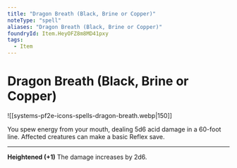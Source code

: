 ```yaml
---
title: "Dragon Breath (Black, Brine or Copper)"
noteType: "spell"
aliases: "Dragon Breath (Black, Brine or Copper)"
foundryId: Item.HeyOFZ8m8MD41pxy
tags:
  - Item
---
```


# Dragon Breath (Black, Brine or Copper)
![[systems-pf2e-icons-spells-dragon-breath.webp|150]]

You spew energy from your mouth, dealing 5d6 acid damage in a 60-foot line. Affected creatures can make a basic Reflex save.

* * *

**Heightened (+1)** The damage increases by 2d6.
